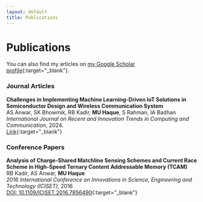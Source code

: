 ```yaml
---
layout: default
title: Publications
---
```


# Publications

You can also find my articles on [my Google Scholar profile](https://scholar.google.com/citations?hl=en&user=qsD8a0MAAAAJ&view_op=list_works&sortby=pubdate){:target="_blank"}.

### Journal Articles

**Challenges in Implementing Machine Learning-Driven IoT Solutions in Semiconductor Design and Wireless Communication System**  
AS Anwar, SK Bhowmik, RB Kadir, **MU Haque**, S Rahman, IA Badhan  
*International Journal on Recent and Innovation Trends in Computing and Communication*, 2024.  
[Link](https://ijritcc.org/index.php/ijritcc/article/view/11127){:target="_blank"}

### Conference Papers

**Analysis of Charge-Shared Matchline Sensing Schemes and Current Race Scheme in High-Speed Ternary Content Addressable Memory (TCAM)**  
RB Kadir, AS Anwar, **MU Haque**  
*2016 International Conference on Innovations in Science, Engineering and Technology (ICISET)*, 2016  
[DOI: 10.1109/ICISET.2016.7856490](https://doi.org/10.1109/ICISET.2016.7856490){:target="_blank"}